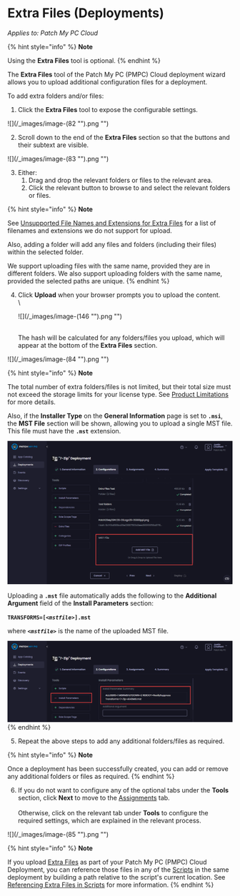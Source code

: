 # Extra Files (Deployments)

_Applies to: Patch My PC Cloud_

{% hint style="info" %}
**Note**

Using the **Extra Files** tool is optional.
{% endhint %}

The **Extra Files** tool of the Patch My PC (PMPC) Cloud deployment wizard allows you to upload additional configuration files for a deployment.

To add extra folders and/or files:

1. Click the **Extra Files** tool to expose the configurable settings.

!\[]\(/\_images/image-(82 "").png "")

2. Scroll down to the end of the **Extra Files** section so that the buttons and their subtext are visible.

!\[]\(/\_images/image-(83 "").png "")

3. Either:
   1. Drag and drop the relevant folders or files to the relevant area.
   2. Click the relevant button to browse to and select the relevant folders or files.

{% hint style="info" %}
**Note**

See [Unsupported File Names and Extensions for Extra Files](../../../cloud-reference/unsupported-file-names-and-extensions-in-cloud.md) for a list of filenames and extensions we do not support for upload.

Also, adding a folder will add any files and folders (including their files) within the selected folder.

We support uploading files with the same name, provided they are in different folders. We also support uploading folders with the same name, provided the selected paths are unique.
{% endhint %}

4.  Click **Upload** when your browser prompts you to upload the content.\
    \\

    !\[]\(/\_images/image-(146 "").png "")

    \
    The hash will be calculated for any folders/files you upload, which will appear at the bottom of the **Extra Files** section.

!\[]\(/\_images/image-(84 "").png "")

{% hint style="info" %}
**Note**

The total number of extra folders/files is not limited, but their total size must not exceed the storage limits for your license type. See [Product Limitations](../../../cloud-product-limits.md) for more details.

Also, if the **Installer Type** on the **General Information** page is set to **`.msi`**, the **MST File** section will be shown, allowing you to upload a single MST file. This file must have the **`.mst`** extension.

<img src="../../../../.gitbook/assets/image (241).png" alt="“MST Files” section" data-size="original">

Uploading a **`.mst`** file automatically adds the following to the **Additional Argument** field of the **Install Parameters** section:

**`TRANSFORMS=[<`**_**`mstfile>`**_**`].mst`**

where **`<`**_**`mstfile>`**_ is the name of the uploaded MST file.

<img src="../../../../.gitbook/assets/image (243).png" alt="“Install Parameters” section updated" data-size="original">
{% endhint %}

5. Repeat the above steps to add any additional folders/files as required.

{% hint style="info" %}
**Note**

Once a deployment has been successfully created, you can add or remove any additional folders or files as required.
{% endhint %}

6. If you do not want to configure any of the optional tabs under the **Tools** section, click **Next** to move to the [Assignments](../cloud-assignments-deployment-tab.md) tab.\
   \
   Otherwise, click on the relevant tab under **Tools** to configure the required settings, which are explained in the relevant process.

!\[]\(/\_images/image-(85 "").png "")

{% hint style="info" %}
**Note**

If you upload [Extra Files](extra-files-deployments.md) as part of your Patch My PC (PMPC) Cloud Deployment, you can reference those files in any of the [Scripts](cloud-scripts-deployment-tool/) in the same deployment by building a path relative to the script's current location. See [Referencing Extra Files in Scripts](../../cloud-deployments-reference/referencing-extra-files-in-scripts.md) for more information.
{% endhint %}
